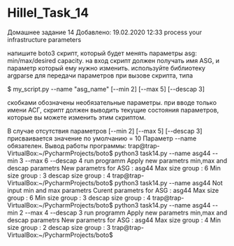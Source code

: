 # Hillel_Task_14
 Домашнее задание 14
Добавлено: 19.02.2020 12:33
process your infrastructure parameters

напишите boto3 скрипт, который будет менять параметры asg: min/max/desired capacity.
на вход скрипт должен получать имя ASG, и параметр который ему нужно изменить.
используйте библиотеку argparse для передачи параметров при вызове скрипта, типа

$ my_script.py --name "asg_name" [--min 2] [--max 5] [--descap 3]

скобками обозначены необязательные параметры. при вводе только имени АСГ, 
скрипт должен выводить текущие состояния параметров, которые вы можете изменить этим скриптом.

В случае отсутствия параметров [--min 2] [--max 5] [--descap 3] присваивается значение по умолчанию = 10
Параметр --name обязателен.
Вывод работы программы:
trap@trap-VirtualBox:~/PycharmProjects/boto$ python3 task14.py --name asg44 --min 3 --max 6 --descap 4
run programm
Apply new parametrs min,max and descap parametrs
New parametrs for ASG :  asg44
Max size group  :  6
Min size group  :  3
descap size group  :  4
trap@trap-VirtualBox:~/PycharmProjects/boto$ python3 task14.py --name asg44
Not input min and max parametrs
Curent parametrs for ASG :  asg44
Max size group  :  6
Min size group  :  3
descap size group  :  4
trap@trap-VirtualBox:~/PycharmProjects/boto$ python3 task14.py --name asg44 --min 2 --max 4 --descap 3
run programm
Apply new parametrs min,max and descap parametrs
New parametrs for ASG :  asg44
Max size group  :  4
Min size group  :  2
descap size group  :  3
trap@trap-VirtualBox:~/PycharmProjects/boto$ 
